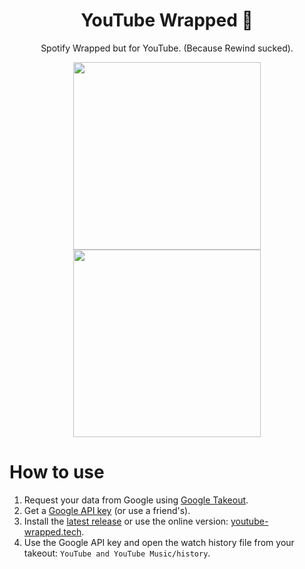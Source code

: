 <h1 align="middle">YouTube Wrapped 🎁</h1>
<p align="middle">Spotify Wrapped but for YouTube. (Because Rewind sucked).</p>
<p float="left" align="middle">
  <img src="https://user-images.githubusercontent.com/25014241/147135072-5639a2bf-dfbd-4091-b359-df6cf7953381.png" width="300" />
  <img src="https://user-images.githubusercontent.com/25014241/147135090-908db587-8687-45dc-8c8b-9555e909396e.png" width="300" /> 
</p>

# How to use
1. Request your data from Google using [Google Takeout](https://takeout.google.com/).
2. Get a [Google API key](https://console.cloud.google.com/apis/credentials) (or use a friend's).
3. Install the [latest release](https://github.com/Sank6/YouTube-Wrapped/releases) or use the online version: [youtube-wrapped.tech](https://youtube-wrapped.tech).
4. Use the Google API key and open the watch history file from your takeout: `YouTube and YouTube Music/history`.
